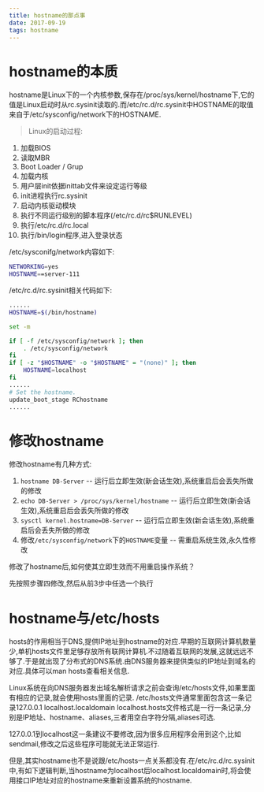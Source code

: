 ```yaml
---
title: hostname的那点事
date: 2017-09-19
tags: hostname
---
```


# hostname的本质

hostname是Linux下的一个内核参数,保存在/proc/sys/kernel/hostname下,它的值是Linux启动时从rc.sysinit读取的.而/etc/rc.d/rc.sysinit中HOSTNAME的取值来自于/etc/sysconfig/network下的HOSTNAME.

> Linux的启动过程:
1. 加载BIOS
2. 读取MBR
3. Boot Loader / Grup
4. 加载内核
5. 用户层init依据inittab文件来设定运行等级
6. init进程执行rc.sysinit
7. 启动内核驱动模块
8. 执行不同运行级别的脚本程序(/etc/rc.d/rc$RUNLEVEL)
9. 执行/etc/rc.d/rc.local
10. 执行/bin/login程序,进入登录状态

/etc/sysconifg/network内容如下:

```bash
NETWORKING=yes
HOSTNAME==server-111
```

/etc/rc.d/rc.sysinit相关代码如下:

```bash
......
HOSTNAME=$(/bin/hostname)

set -m

if [ -f /etc/sysconfig/network ]; then
    . /etc/sysconfig/network
fi
if [ -z "$HOSTNAME" -o "$HOSTNAME" = "(none)" ]; then
    HOSTNAME=localhost
fi
......
# Set the hostname.
update_boot_stage RChostname
......
```

# 修改hostname

修改hostname有几种方式:

1. `hostname DB-Server` \-\- 运行后立即生效(新会话生效),系统重启后会丢失所做的修改
2. `echo DB-Server > /proc/sys/kernel/hostname` \-\- 运行后立即生效(新会话生效),系统重启后会丢失所做的修改
3. `sysctl kernel.hostname=DB-Server` \-\- 运行后立即生效(新会话生效),系统重启后会丢失所做的修改
4. 修改`/etc/sysconfig/network`下的`HOSTNAME`变量 \-\- 需重启系统生效,永久性修改

修改了hostname后,如何使其立即生效而不用重启操作系统？  

先按照步骤四修改,然后从前3步中任选一个执行

# hostname与/etc/hosts

hosts的作用相当于DNS,提供IP地址到hostname的对应.早期的互联网计算机数量少,单机hosts文件里足够存放所有联网计算机.不过随着互联网的发展,这就远远不够了.于是就出现了分布式的DNS系统.由DNS服务器来提供类似的IP地址到域名的对应.具体可以man hosts查看相关信息.

Linux系统在向DNS服务器发出域名解析请求之前会查询/etc/hosts文件,如果里面有相应的记录,就会使用hosts里面的记录.
/etc/hosts文件通常里面包含这一条记录127.0.0.1 localhost.localdomain localhost.hosts文件格式是一行一条记录,分别是IP地址、hostname、aliases,三者用空白字符分隔,aliases可选.

127.0.0.1到localhost这一条建议不要修改,因为很多应用程序会用到这个,比如sendmail,修改之后这些程序可能就无法正常运行.

但是,其实hostname也不是说跟/etc/hosts一点关系都没有.在/etc/rc.d/rc.sysinit中,有如下逻辑判断,当hostname为localhost后localhost.localdomain时,将会使用接口IP地址对应的hostname来重新设置系统的hostname.
